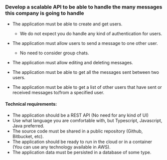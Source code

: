 
###   Develop a scalable API to be able to handle the many messages this company is going to handle

* The application must be able to create and get users.
	* We do not expect you do handle any kind of authentication for users.
* The application must allow users to send a message to one other user.
	* No need to consider group chats.
* The application must allow editing and deleting messages.
* The application must be able to get all the messages sent between two users.

* The application must be able to get a list of other users that have sent or received messages to/from a specified user.

#### Technical requirements:

* The application should be a REST API (No need for any kind of UI)
* Use what language you are comfortable with, but Typescript, Javascript, Java preferred.
* The source code must be shared in a public repository (Github, Bitbucket, etc).
* The application should be ready to run in the cloud or in a container (You can use any technology available in AWS).
* The application data must be persisted in a database of some type.